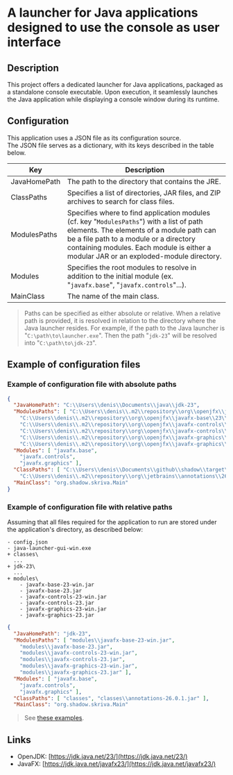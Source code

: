 ﻿# A launcher for Java applications designed to use the console as user interface 

## Description

This project offers a dedicated launcher for Java applications, packaged as a standalone console executable. 
Upon execution, it seamlessly launches the Java application while displaying a console window during its runtime.

## Configuration

This application uses a JSON file as its configuration source.  
The JSON file serves as a dictionary, with its keys described in the table below.

| **Key**      | **Description**                                                                                                                                                                                                                                                           |
|--------------|---------------------------------------------------------------------------------------------------------------------------------------------------------------------------------------------------------------------------------------------------------------------------|
| JavaHomePath | The path to the directory that contains the JRE.                                                                                                                                                                                                                          |
| ClassPaths   | Specifies a list of directories, JAR files, and ZIP archives to search for class files.                                                                                                                                                                                   |
| ModulesPaths | Specifies where to find application modules (cf. key "`ModulesPaths`") with a list of path elements. The elements of a module path can be a file path to a module or a directory containing modules. Each module is either a modular JAR or an exploded-module directory. |
| Modules      | Specifies the root modules to resolve in addition to the initial module (ex. "`javafx.base`", "`javafx.controls`"...).                                                                                                                                                    |
| MainClass    | The name of the main class.                                                                                                                                                                                                                                               |

> Paths can be specified as either absolute or relative. When a relative path is provided, it is resolved in relation to the directory where the Java launcher resides.
> For example, if the path to the Java launcher is "`C:\path\to\launcher.exe`".
> Then the path "`jdk-23`" will be resolved into "`C:\path\to\jdk-23`".

## Example of configuration files

### Example of configuration file with absolute paths

```json
{
  "JavaHomePath": "C:\\Users\\denis\\Documents\\java\\jdk-23",
  "ModulesPaths": [ "C:\\Users\\denis\\.m2\\repository\\org\\openjfx\\javafx-base\\23\\javafx-base-23-win.jar",
    "C:\\Users\\denis\\.m2\\repository\\org\\openjfx\\javafx-base\\23\\javafx-base-23.jar",
    "C:\\Users\\denis\\.m2\\repository\\org\\openjfx\\javafx-controls\\23\\javafx-controls-23-win.jar",
    "C:\\Users\\denis\\.m2\\repository\\org\\openjfx\\javafx-controls\\23\\javafx-controls-23.jar",
    "C:\\Users\\denis\\.m2\\repository\\org\\openjfx\\javafx-graphics\\23\\javafx-graphics-23-win.jar",
    "C:\\Users\\denis\\.m2\\repository\\org\\openjfx\\javafx-graphics\\23\\javafx-graphics-23.jar" ],
  "Modules": [ "javafx.base",
    "javafx.controls",
    "javafx.graphics" ],
  "ClassPaths": [ "C:\\Users\\denis\\Documents\\github\\shadow\\target\\classes",
    "C:\\Users\\denis\\.m2\\repository\\org\\jetbrains\\annotations\\26.0.1\\annotations-26.0.1.jar" ],
  "MainClass": "org.shadow.skriva.Main"
}
```

### Example of configuration file with relative paths

Assuming that all files required for the application to run are stored under the 
application's directory, as described below:

```
- config.json
- java-launcher-gui-win.exe
+ classes\
  ...
+ jdk-23\
  ...
+ modules\
    - javafx-base-23-win.jar
    - javafx-base-23.jar
    - javafx-controls-23-win.jar
    - javafx-controls-23.jar
    - javafx-graphics-23-win.jar
    - javafx-graphics-23.jar
```

```json
{
  "JavaHomePath": "jdk-23",
  "ModulesPaths": [ "modules\\javafx-base-23-win.jar",
    "modules\\javafx-base-23.jar",
    "modules\\javafx-controls-23-win.jar",
    "modules\\javafx-controls-23.jar",
    "modules\\javafx-graphics-23-win.jar",
    "modules\\javafx-graphics-23.jar" ],
  "Modules": [ "javafx.base",
    "javafx.controls",
    "javafx.graphics" ],
  "ClassPaths": [ "classes", "classes\\annotations-26.0.1.jar" ],
  "MainClass": "org.shadow.skriva.Main"
```

> See [these examples](tests).

## Links

* OpenJDK: [https://jdk.java.net/23/](https://jdk.java.net/23/)
* JavaFX: [https://jdk.java.net/javafx23/](https://jdk.java.net/javafx23/)
